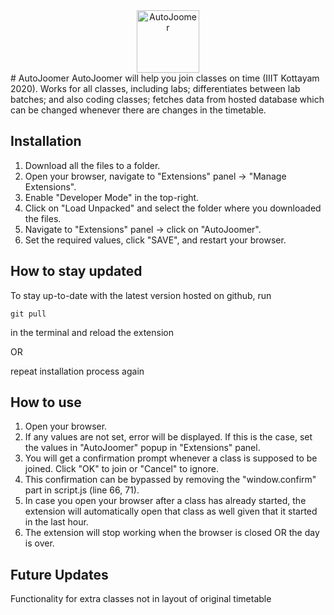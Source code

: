 <center><img src="https://github.com/vishal-lokare/AutoJoomer/blob/main/icon.png?raw=true" alt="AutoJoomer" width="100" height="100"></center>
# AutoJoomer
AutoJoomer will help you join classes on time (IIIT Kottayam 2020). Works for all classes, including labs; differentiates between lab batches; and also coding classes; fetches data from hosted database which can be changed whenever there are changes in the timetable.

## Installation
1. Download all the files to a folder.
2. Open your browser, navigate to "Extensions" panel -> "Manage Extensions".
3. Enable "Developer Mode" in the top-right.
4. Click on "Load Unpacked" and select the folder where you downloaded the files.
5. Navigate to "Extensions" panel -> click on "AutoJoomer".
6. Set the required values, click "SAVE", and restart your browser.

## How to stay updated
To stay up-to-date with the latest version hosted on github, run 
```
git pull
``` 
in the terminal and reload the extension

OR

repeat installation process again

## How to use
1. Open your browser.
2. If any values are not set, error will be displayed. If this is the case, set the values in "AutoJoomer" popup in "Extensions" panel.
3. You will get a confirmation prompt whenever a class is supposed to be joined. Click "OK" to join or "Cancel" to ignore.
4. This confirmation can be bypassed by removing the "window.confirm" part in script.js (line 66, 71).
5. In case you open your browser after a class has already started, the extension will automatically open that class as well given that it started in the last hour.
7. The extension will stop working when the browser is closed OR the day is over.

## Future Updates
Functionality for extra classes not in layout of original timetable
